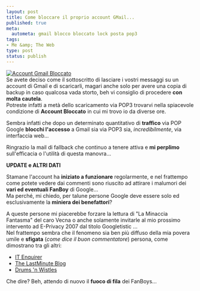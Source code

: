 ```yaml
--- 
layout: post
title: Come bloccare il proprio account GMail...
published: true
meta: 
  autometa: gmail blocco bloccato lock posta pop3
tags: 
- Me &amp; The Web
type: post
status: publish
---
```

[![Account Gmail Bloccato](/download/20070424_gmaillock.thumbnail.jpg)](http://www.lastknight.com/download/20070424_gmaillock.jpg)  
Se avete deciso come il sottoscritto di lasciare i vostri messaggi su un account di Gmail e di scaricarli, magari anche solo per avere una copia di backup in caso qualcosa vada storto, beh vi consiglio di procedere **con molta cautela**.  
Potreste infatti a metà dello scaricamento via POP3 trovarvi nella spiacevole condizione di **Account Bloccato** in cui mi trovo io da diverse ore.  
  
Sembra infatti che dopo un determinato quantitativo di **traffico** via POP Google **blocchi l'accesso** a Gmail sia via POP3 sia, *incredibilmente*, via interfaccia web...  
  
Ringrazio la mail di fallback che continuo a tenere attiva e **mi perplimo** sull'efficacia o l'utilità di questa manovra...  
  
**UPDATE e ALTRI DATI**  
  
Stamane l'account ha **iniziato a funzionare** regolarmente, e nel frattempo come potete vedere dai commenti sono riuscito ad attirare i malumori dei **vari ed eventuali FanBoy** di Google...  
Ma perché, mi chiedo, per talune persone Google deve essere solo ed esclusivamente la **miniera dei benefattori**?  
  
A queste persone mi piacerebbe forzare la lettura di "La Minaccia Fantasma" del caro Vecna o anche solamente invitarle al mio prossimo intervento ad E-Privacy 2007 dal titolo Googletistic ...  
Nel frattempo sembra che il fenomeno sia ben più diffuso della mia povera umile e **sfigata** (*come dice il buon commentatore*) persona, come dimostrano tra gli altri:  

  * [IT Enquirer](http://it.theinquirer.net/2007/02/google_mi_ha_buttato_fuori_da.html)
  * [The LastMinute Blog](http://www.thelastminuteblog.com/2007/04/19/gmail-account-lockdown-boo-google/)
  * [Drums 'n Wistles](http://drumsnwhistles.com/2006/07/11/daily-google-update/)  
  
Che dire? Beh, attendo di nuovo il **fuoco di fila** dei FanBoys... 
